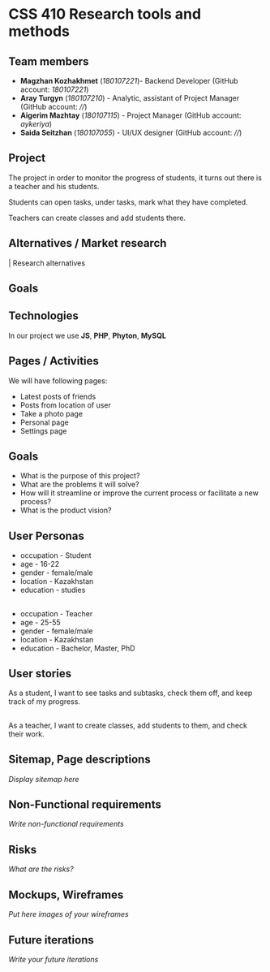# CSS 410 Research tools and methods
## Team members
+ **Magzhan Kozhakhmet** (*180107221*)- Backend Developer (GitHub account: *180107221*)
+ **Aray Turgyn** (*180107210*) - Analytic, assistant of Project Manager (GitHub account: *//*)
+ **Aigerim Mazhtay** (*180107115*) - Project Manager (GitHub account: *aykeriya*)
+ **Saida Seitzhan** (*180107055*) - UI/UX designer (GitHub account: *//*)

## Project
The project in order to monitor the progress of students, it turns out there is a teacher and his students.

Students can open tasks, under tasks, mark what they have completed.

Teachers can create classes and add students there.

## Alternatives / Market research
| Research alternatives

## Goals

## Technologies
In our project we use **JS**, **PHP**, **Phyton**, **MySQL**

## Pages / Activities 
We will have following pages:
- Latest posts of friends
- Posts from location of user
- Take a photo page
- Personal page
- Settings page

## Goals
* What is the purpose of this project?
* What are the problems it will solve?
* How will it streamline or improve the current process or facilitate a new process?
* What is the product vision?

## User Personas
* occupation - Student
* age - 16-22
* gender - female/male
* location - Kazakhstan
* education - studies
##
* occupation - Teacher
* age - 25-55
* gender - female/male
* location - Kazakhstan
* education - Bachelor, Master, PhD

## User stories
As a student, I want to see tasks and subtasks, check them off, and keep track of my progress.
##
As a teacher, I want to create classes, add students to them, and check their work.
## Sitemap, Page descriptions

*Display sitemap here*

## Non-Functional requirements
*Write non-functional requirements*

## Risks
*What are the risks?*

## Mockups, Wireframes
*Put here images of your wireframes*

## Future iterations
*Write your future iterations*
